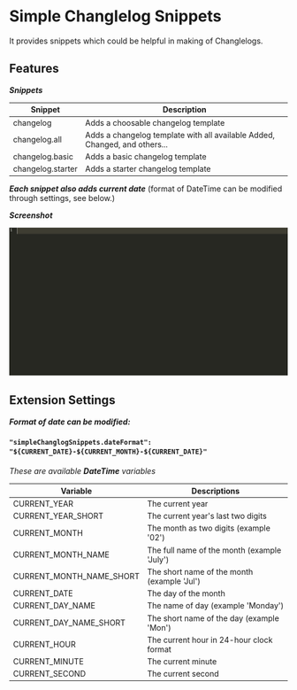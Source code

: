 # Simple Changlelog Snippets

It provides snippets which could be helpful in making of Changlelogs.

## Features

_**Snippets**_

| Snippet           | Description                                                                |
| ----------------- | -------------------------------------------------------------------------- |
| changelog         | Adds a choosable changelog template                                        |
| changelog.all     | Adds a changelog template with all available Added, Changed, and others... |
| changelog.basic   | Adds a basic changelog template                                            |
| changelog.starter | Adds a starter changelog template                                          |

_**Each snippet also adds current date**_ (format of DateTime can be modified through settings, see below.)

_**Screenshot**_

![screenshot1](https://raw.githubusercontent.com/harry-public/simple-changelog-snippets/master/images/screenshot1.gif)

## Extension Settings

_**Format of date can be modified:**_

#### `"simpleChanglogSnippets.dateFormat": "${CURRENT_DATE}-${CURRENT_MONTH}-${CURRENT_DATE}"`

_These are available **DateTime** variables_


| Variable                 | Descriptions                                |
| ------------------------ | ------------------------------------------- |
| CURRENT_YEAR             | The current year                            |
| CURRENT_YEAR_SHORT       | The current year's last two digits          |
| CURRENT_MONTH            | The month as two digits (example '02')      |
| CURRENT_MONTH_NAME       | The full name of the month (example 'July') |
| CURRENT_MONTH_NAME_SHORT | The short name of the month (example 'Jul') |
| CURRENT_DATE             | The day of the month                        |
| CURRENT_DAY_NAME         | The name of day (example 'Monday')          |
| CURRENT_DAY_NAME_SHORT   | The short name of the day (example 'Mon')   |
| CURRENT_HOUR             | The current hour in 24-hour clock format    |
| CURRENT_MINUTE           | The current minute                          |
| CURRENT_SECOND           | The current second                          |

